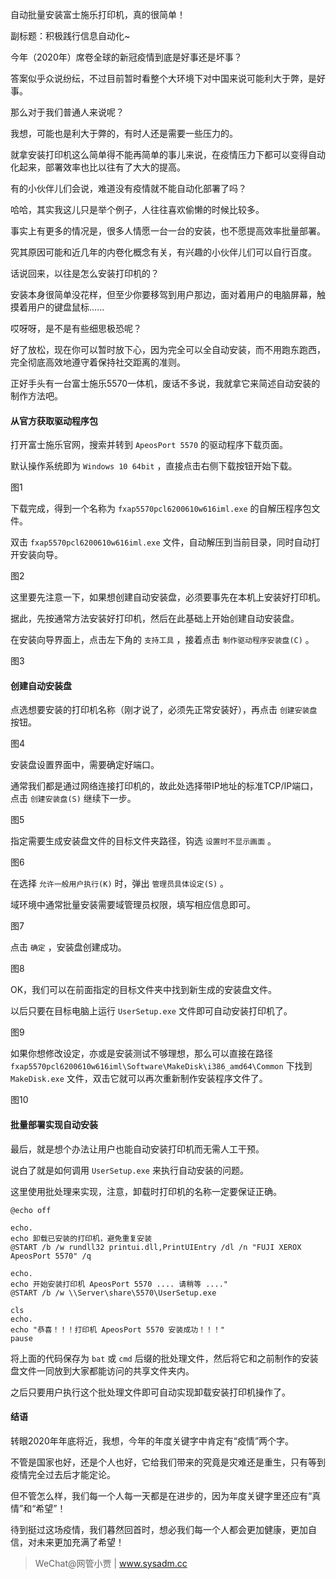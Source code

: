 自动批量安装富士施乐打印机，真的很简单！

副标题：积极践行信息自动化~



今年（2020年）席卷全球的新冠疫情到底是好事还是坏事？

答案似乎众说纷纭，不过目前暂时看整个大环境下对中国来说可能利大于弊，是好事。

那么对于我们普通人来说呢？

我想，可能也是利大于弊的，有时人还是需要一些压力的。

就拿安装打印机这么简单得不能再简单的事儿来说，在疫情压力下都可以变得自动化起来，部署效率也比以往有了大大的提高。



有的小伙伴儿们会说，难道没有疫情就不能自动化部署了吗？

哈哈，其实我这儿只是举个例子，人往往喜欢偷懒的时候比较多。

事实上有更多的情况是，很多人情愿一台一台的安装，也不愿提高效率批量部署。

究其原因可能和近几年的内卷化概念有关，有兴趣的小伙伴儿们可以自行百度。



话说回来，以往是怎么安装打印机的？

安装本身很简单没花样，但至少你要移驾到用户那边，面对着用户的电脑屏幕，触摸着用户的键盘鼠标......

哎呀呀，是不是有些细思极恐呢？

好了放松，现在你可以暂时放下心，因为完全可以全自动安装，而不用跑东跑西，完全彻底高效地遵守着保持社交距离的准则。

正好手头有一台富士施乐5570一体机，废话不多说，我就拿它来简述自动安装的制作方法吧。



#### 从官方获取驱动程序包

打开富士施乐官网，搜索并转到 `ApeosPort 5570` 的驱动程序下载页面。

默认操作系统即为 `Windows 10 64bit` ，直接点击右侧下载按钮开始下载。

图1



下载完成，得到一个名称为 `fxap5570pcl6200610w616iml.exe` 的自解压程序包文件。

双击 `fxap5570pcl6200610w616iml.exe` 文件，自动解压到当前目录，同时自动打开安装向导。

图2



这里要先注意一下，如果想创建自动安装盘，必须要事先在本机上安装好打印机。

据此，先按通常方法安装好打印机，然后在此基础上开始创建自动安装盘。

在安装向导界面上，点击左下角的 `支持工具` ，接着点击 `制作驱动程序安装盘(C)` 。

图3



#### 创建自动安装盘

点选想要安装的打印机名称（刚才说了，必须先正常安装好），再点击 `创建安装盘` 按钮。

图4



安装盘设置界面中，需要确定好端口。

通常我们都是通过网络连接打印机的，故此处选择带IP地址的标准TCP/IP端口，点击 `创建安装盘(S)` 继续下一步。

图5



指定需要生成安装盘文件的目标文件夹路径，钩选 `设置时不显示画面` 。

图6



在选择 `允许一般用户执行(K)` 时，弹出 `管理员具体设定(S)` 。

域环境中通常批量安装需要域管理员权限，填写相应信息即可。

图7



点击 `确定` ，安装盘创建成功。

图8



OK，我们可以在前面指定的目标文件夹中找到新生成的安装盘文件。

以后只要在目标电脑上运行 `UserSetup.exe` 文件即可自动安装打印机了。

图9



如果你想修改设定，亦或是安装测试不够理想，那么可以直接在路径 `fxap5570pcl6200610w616iml\Software\MakeDisk\i386_amd64\Common` 下找到 `MakeDisk.exe` 文件，双击它就可以再次重新制作安装程序文件了。

图10



#### 批量部署实现自动安装

最后，就是想个办法让用户也能自动安装打印机而无需人工干预。

说白了就是如何调用 `UserSetup.exe` 来执行自动安装的问题。

这里使用批处理来实现，注意，卸载时打印机的名称一定要保证正确。

```
@echo off

echo.
echo 卸载已安装的打印机，避免重复安装
@START /b /w rundll32 printui.dll,PrintUIEntry /dl /n "FUJI XEROX ApeosPort 5570" /q

echo.
echo 开始安装打印机 ApeosPort 5570 .... 请稍等 ...."
@START /b /w \\Server\share\5570\UserSetup.exe

cls
echo.
echo "恭喜！！！打印机 ApeosPort 5570 安装成功！！！"
pause
```



将上面的代码保存为 `bat` 或 `cmd` 后缀的批处理文件，然后将它和之前制作的安装盘文件一同放到大家都能访问的共享文件夹内。

之后只要用户执行这个批处理文件即可自动实现卸载安装打印机操作了。



#### 结语

转眼2020年年底将近，我想，今年的年度关键字中肯定有“疫情”两个字。

不管是国家也好，还是个人也好，它给我们带来的究竟是灾难还是重生，只有等到疫情完全过去后才能定论。

但不管怎么样，我们每一个人每一天都是在进步的，因为年度关键字里还应有“真情”和“希望”！

待到挺过这场疫情，我们暮然回首时，想必我们每一个人都会更加健康，更加自信，对未来更加充满了希望！



> WeChat@网管小贾 | www.sysadm.cc

